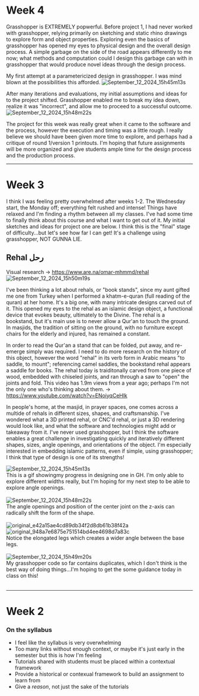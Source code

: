# Week 4
Grasshopper is EXTREMELY popwerful. Before project 1, I had never worked with grasshopper, relying primarily on sketching and static rhino drawings to explore form and object properties. Exploring even the basics of grasshopper has opened my eyes to physical design and the overall design process. A simple garbage on the side of the road appears differently to me now; what methods and computation could I design this garbage can with in grasshopper that would produce novel ideas through the design process. 

My first attempt at a parametericized design in grasshopper. I was mind blown at the possibilities this afforded. 
![September_12_2024_15h45m13s](https://github.com/user-attachments/assets/1292295e-0c0f-4e42-b5e4-30f83bc62335)

After many iterations and evaluations, my initial assumptions and ideas for to the project shifted. Grasshopper enabled me to break my idea down, realize it was "incorrect", and allow me to proceed to a successful outcome. 
![September_12_2024_15h48m22s](https://github.com/user-attachments/assets/a761c65e-8f52-467f-9e7a-e402a59da72b)

The project for this week was really great when it came to the software and the process, however the execution and timing was a little rough. I really believe we should have been given more time to explore, and perhaps had a critique of round 1/version 1 printouts. I'm hoping that future assignments will be more organized and give students ample time for the design process and the production process. 

---
# Week 3
I think I was feeling pretty overwhelmed after weeks 1-2. The Wednesday start, the Monday off; everything felt rushed and intense! Things have relaxed and I'm finding a rhythm between all my classes. I've had some time to finally think about this course and what I want to get out of it. My initial sketches and ideas for project one are below. I think this is the "final" stage of difficulty...but let's see how far I can get! It's a challenge using grasshopper, NOT GUNNA LIE. 

## Rehal رحل
Visual research -> https://www.are.na/omar-mhmmd/rehal
![September_12_2024_15h50m19s](https://github.com/user-attachments/assets/4cf77dc6-28ec-47b9-9b37-f013033d5238)


I've been thinking a lot about rehals, or "book stands", since my aunt gifted me one from Turkey when I performed a khatm-e-quran (full reading of the quran) at her home. It's a big one, with many intricate designs carved out of it. This opened my eyes to the rehal as an islamic design object, a functional device that evokes beauty, ultimately to the Divine. The rehal is a bookstand, but it's main use is to never allow a Qur'an to touch the ground. In masjids, the tradition of sitting on the ground, with no furniture except chairs for the elderly and injured, has remained a constant.

In order to read the Qur'an a stand that can be folded, put away, and re-emerge simply was required. I need to do more research on the history of this object, however the word "rehal" in its verb form in Arabic means "to saddle, to mount"; referencing camel saddles, the bookstand rehal appears a saddle for books. The rehal today is traiditonally carved from one piece of wood, embedded with chiseled joints, and ran through a saw to "open" the joints and fold. This video has 1.9m views from a year ago; perhaps I'm not the only one who's thinking about them. -> https://www.youtube.com/watch?v=ENoiyqCeHlk

In people's home, at the masjid, in prayer spaces, one comes across a multide of rehals in different sizes, shapes, and craftsmanship. I've wondered what a 3D printed rehal, or CNC'd rehal, or just a 3D rendering would look like, and what the software and technologies might add or takeaway from it. I've never used grasshopper, but I think the software enables a great challenge in investigating quickly and iteratively different shapes, sizes, angle openings, and orientations of the object. I'm especially interested in embedding islamic patterns, even if simple, using grasshopper; I think that type of design is one of its strengths!


![September_12_2024_15h45m13s](https://github.com/user-attachments/assets/d747c775-e2cb-4cdd-bcfe-75f198bdf7eb)
<br>
This is a gif showingmy progress in designing one in GH. I'm only able to explore different widths really, but I'm hoping for my next step to be able to explore angle openings. 
<br>
<br>
![September_12_2024_15h48m22s](https://github.com/user-attachments/assets/d13856e9-3f4b-4329-8c62-3c786d18ee95)
<br>
The angle openings and position of the center joint on the z-axis can radically shift the form of the shape. 
<br>
<br>
![original_e42a15ae4cd89db34f2d8db61b38f42a](https://github.com/user-attachments/assets/e4143d7f-0893-48ce-a267-ad9b76bf781d)
![original_948a7e6875e751514bd4ee4698d7a83c](https://github.com/user-attachments/assets/806f03c4-b890-4218-b1d3-dd6e9cda94fa)
<br>
Notice the elongated legs which creates a wider angle between the base legs.
<br>
<br>
![September_12_2024_15h49m20s](https://github.com/user-attachments/assets/ac886e32-f788-4f0d-a585-1683be599d72)
<br>
My grasshopper code so far contains duplicates, which I don't think is the best way of doing things...I'm hoping to get the some guidance today in class on this!
<br>
<br>

---

# Week 2

### On the syllabus
* I feel like the syllabus is very overwhelming
* Too many links without enough context, or maybe it's just early in the semester but this is how I'm feeling
* Tutorials shared with students must be placed within a contextual framework
* Provide a historical or contexual framework to build an assignment to learn from
* Give a *reason*, not just the sake of the tutorials
